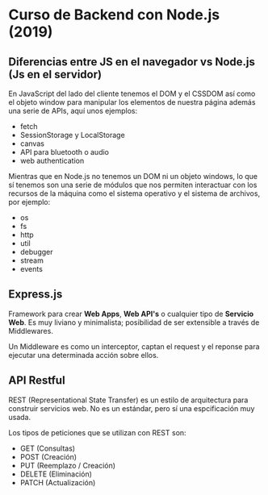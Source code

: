 # Curso de Backend con Node.js (2019)

## Diferencias entre JS en el navegador vs Node.js (Js en el servidor)

En JavaScript del lado del cliente tenemos el DOM y el CSSDOM así como el objeto window para manipular los elementos de nuestra página además una serie de APIs, aquí unos ejemplos:

- fetch
- SessionStorage y LocalStorage
- canvas
- API para bluetooth o audio
- web authentication

Mientras que en Node.js no tenemos un DOM ni un objeto windows, lo que sí tenemos son una serie de módulos que nos permiten interactuar con los recursos de la máquina como el sistema operativo y el sistema de archivos, por ejemplo:

- os
- fs
- http
- util
- debugger
- stream
- events

## Express.js

Framework para crear **Web Apps**, **Web API's** o cualquier tipo de **Servicio Web**. Es muy liviano y minimalista; posibilidad de ser extensible a través de Middlewares.

Un Middleware es como un interceptor, captan el request y el reponse para ejecutar una determinada acción sobre ellos.

## API Restful

REST (Representational State Transfer) es un estilo de arquitectura para construir servicios web. No es un estándar, pero sí una espcificación muy usada.

Los tipos de peticiones que se utilizan con REST son:

- GET (Consultas)
- POST (Creación)
- PUT (Reemplazo / Creación)
- DELETE (Eliminación)
- PATCH (Actualización)